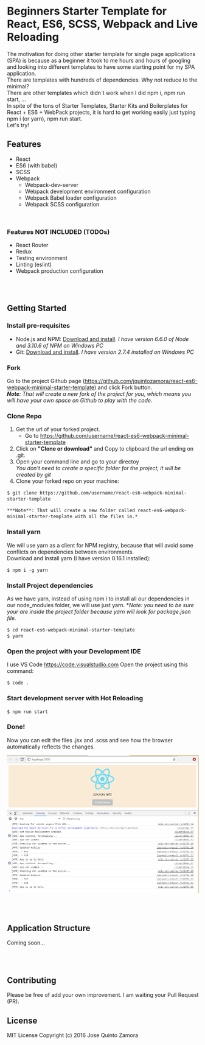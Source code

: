 # Beginners Starter Template for React, ES6, SCSS, Webpack and Live Reloading
The motivation for doing other starter template for single page applications (SPA) 
is because as a beginner it took to me hours and hours of googling and looking into different templates
to have some starting point for my SPA application.   
There are templates with hundreds of dependencies. Why not reduce to the minimal?  
There are other templates which didn´t work when I did npm i, npm run start, …   
In spite of the tons of Starter Templates, Starter Kits and Boilerplates 
for React + ES6 + WebPack projects, it is hard to get working easily just typing npm i (or yarn), npm run start.   
Let's try!


## Features
- React 
- ES6 (with babel)
- SCSS
- Webpack
    - Webpack-dev-server
    - Webpack development environment configuration
    - Webpack Babel loader configuration
    - Webpack SCSS configuration

<br />

### Features NOT INCLUDED (TODOs)
- React Router
- Redux
- Testing environment
- Linting (eslint)
- Webpack production configuration



<br /><br />
## Getting Started
### Install pre-requisites
- Node.js and NPM: [Download and install](https://nodejs.org/). *I have version 6.6.0 of Node and 3.10.6 of NPM on Windows PC*
- Git: [Download and install](https://git-scm.com/). *I have version 2.7.4 installed on Windows PC*

### Fork
Go to the project Github page (<https://github.com/jquintozamora/react-es6-webpack-minimal-starter-template>) and click Fork button.  
***Note**: That will create a new fork of the project for you, which means you will have your own space on Github to play with the code.*

### Clone Repo
1. Get the url of your forked project.
    - Go to https://github.com/username/react-es6-webpack-minimal-starter-template
2. Click on **"Clone or download"** and Copy to clipboard the url ending on .git.
3. Open your command line and go to your directoy  
*You don't need to create a specific folder for the project, it will be created by git*
4. Clone your forked repo on your machine:
```
$ git clone https://github.com/username/react-es6-webpack-minimal-starter-template
```
    ***Note**: That will create a new folder called react-es6-webpack-minimal-starter-template with all the files in.*

### Install yarn
We will use yarn as a client for NPM registry, because that will avoid some conflicts on dependencies between environments.  
Download and Install yarn (I have version 0.16.1 installed):
```
$ npm i -g yarn
```


### Install Project dependencies
As we have yarn, instead of using npm i to install all our dependencies in our node_modules folder, we will use just yarn.
***Note*: you need to be sure your are inside the project folder because yarn will look for package.json file.*

```
$ cd react-es6-webpack-minimal-starter-template  
$ yarn
```


### Open the project with your Development IDE
I use VS Code https://code.visualstudio.com
Open the project using this command:
```
$ code .
``` 

### Start development server with Hot Reloading
```
$ npm run start
```

### Done! 
Now you can edit the files .jsx and .scss and see how the browser automatically reflects the changes.


![React Hot Loader 3 Image](./screenshots/ReactHotLoader3-logs.png)

<br /><br />

## Application Structure
Coming soon...


<br /><br />
## Contributing
Please be free of add your own improvement. I am waiting your Pull Request (PR).

## License
MIT License
Copyright (c) 2016 Jose Quinto Zamora